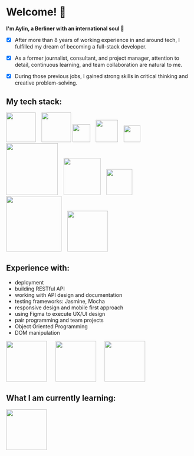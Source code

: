 # Welcome! :wave:

**I'm Aylin, a Berliner with an international soul :herb:** 
- [x] After more than 8 years of working experience in and around tech, I fulfilled my dream of becoming a full-stack developer.
- [x] As a former journalist, consultant, and project manager, attention to detail, continuous learning, and team collaboration are natural to me.
- [x] During those previous jobs, I gained strong skills in critical thinking and creative problem-solving.


## My tech stack:

  <img src="https://upload.wikimedia.org/wikipedia/commons/d/d9/Node.js_logo.svg" width="80"> &nbsp;&nbsp; <img src="https://upload.wikimedia.org/wikipedia/commons/a/a7/React-icon.svg" width="80"> <img src="https://upload.wikimedia.org/wikipedia/commons/6/6a/JavaScript-logo.png" width="48"> &nbsp;&nbsp;
  <img src="https://upload.wikimedia.org/wikipedia/commons/6/61/HTML5_logo_and_wordmark.svg" width="60"> &nbsp;&nbsp;
  <img src="https://upload.wikimedia.org/wikipedia/commons/d/d5/CSS3_logo_and_wordmark.svg" width="45"> &nbsp;&nbsp;
  <img src="https://upload.wikimedia.org/wikipedia/commons/e/eb/MongoDB_Logo.png" width="140"> &nbsp;&nbsp;
  <img src="https://upload.wikimedia.org/wikipedia/commons/6/64/Expressjs.png" width="100"> &nbsp;&nbsp;
  <img src="http://blog.comperiosearch.com/wp-content/uploads/2012/09/handlebars_logo.png" width="70"> &nbsp;&nbsp;
  <img src="https://getlogovector.com/wp-content/uploads/2021/01/tailwind-css-logo-vector.png" width="150"> &nbsp;&nbsp;
  <img src="https://upload.wikimedia.org/wikipedia/commons/9/96/Sass_Logo_Color.svg" width="110"> &nbsp;&nbsp;&nbsp;&nbsp; 

## Experience with:
- deployment 
- building RESTful API
- working with API design and documentation
- testing frameworks: Jasmine, Mocha
- responsive design and mobile first approach
- using Figma to execute UX/UI design
- pair programming and team projects
- Object Oriented Programming
- DOM manipulation

<img src="https://upload.wikimedia.org/wikipedia/commons/a/af/Logo_of_Hugo_the_static_website_generator.svg" width="110"> &nbsp;&nbsp;&nbsp;&nbsp; 
  <img src="https://upload.wikimedia.org/wikipedia/commons/9/93/Amazon_Web_Services_Logo.svg" width="110"> &nbsp;&nbsp;&nbsp;&nbsp; 
<img src="https://easywebsitecare.com/wordpress/wp-content/uploads/2017/12/drupal-logo-big.png" width="110"> &nbsp;&nbsp;&nbsp;&nbsp; 
  
 
## What I am currently learning:

<img src="https://upload.wikimedia.org/wikipedia/commons/f/fd/JQuery-Logo.svg" width="110"> &nbsp;&nbsp;&nbsp;&nbsp; 



